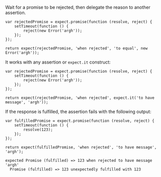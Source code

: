 Wait for a promise to be rejected, then delegate the reason to another assertion.

```javascript#async:true
var rejectedPromise = expect.promise(function (resolve, reject) {
    setTimeout(function () {
        reject(new Error('argh'));
    });
});

return expect(rejectedPromise, 'when rejected', 'to equal', new Error('argh'));
```

It works with any assertion or `expect.it` construct:

```javascript#async:true
var rejectedPromise = expect.promise(function (resolve, reject) {
    setTimeout(function () {
        reject(new Error('argh'));
    });
});

return expect(rejectedPromise, 'when rejected', expect.it('to have message', 'argh'));
```

If the response is fulfilled, the assertion fails with the following output:

```javascript#async:true
var fulfilledPromise = expect.promise(function (resolve, reject) {
    setTimeout(function () {
        resolve(123);
    });
});

return expect(fulfilledPromise, 'when rejected', 'to have message', 'argh');
```

```output
expected Promise (fulfilled) => 123 when rejected to have message 'argh'
  Promise (fulfilled) => 123 unexpectedly fulfilled with 123
```
